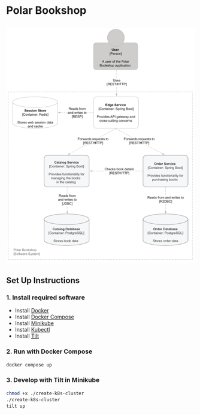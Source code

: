 # Polar Bookshop

![](./polarbookshop.png)
---
## Set Up Instructions
### 1. Install required software
* Install [Docker](https://www.docker.com/) 
* Install [Docker Compose](https://docs.docker.com/compose/install/)
* Install [Minikube](https://minikube.sigs.k8s.io/docs/start/) 
* Install [Kubectl](https://kubernetes.io/docs/tasks/tools/)
* Install [Tilt](https://docs.tilt.dev/index.html)

### 2. Run with Docker Compose
```bash
docker compose up
```

### 3. Develop with Tilt in Minikube

```bash
chmod +x ./create-k8s-cluster
./create-k8s-cluster
tilt up
```